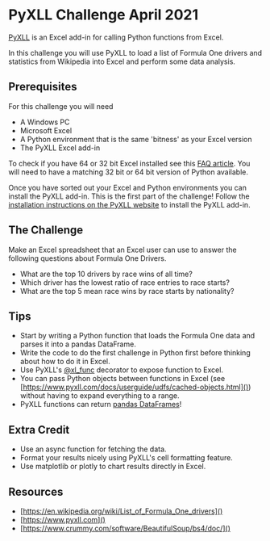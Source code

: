 # PyXLL Challenge April 2021

[PyXLL](https://www.pyxll.com) is an Excel add-in for calling Python functions from Excel.

In this challenge you will use PyXLL to load a list of Formula One drivers and statistics
from Wikipedia into Excel and perform some data analysis.

## Prerequisites

For this challenge you will need

- A Windows PC
- Microsoft Excel
- A Python environment that is the same 'bitness' as your Excel version
- The PyXLL Excel add-in

To check if you have 64 or 32 bit Excel installed see this
[FAQ article](https://support.pyxll.com/hc/en-gb/articles/360036821613-Do-I-have-32-bit-or-64-bit-Excel-).
You will need to have a matching 32 bit or 64 bit version of Python available.

Once you have sorted out your Excel and Python environments you can install the PyXLL add-in.
This is the first part of the challenge! Follow the [installation instructions on the PyXLL
website](https://www.pyxll.com/docs/userguide/installation/index.html) to install the PyXLL add-in.

## The Challenge

Make an Excel spreadsheet that an Excel user can use to answer the following questions
about Formula One Drivers.

- What are the top 10 drivers by race wins of all time?
- Which driver has the lowest ratio of race entries to race starts?
- What are the top 5 mean race wins by race starts by nationality?

## Tips

- Start by writing a Python function that loads the Formula One data and parses it into a
  pandas DataFrame.
- Write the code to do the first challenge in Python first before thinking about how to do it in Excel. 
- Use PyXLL's [@xl_func](https://www.pyxll.com/docs/userguide/udfs/introduction.html) decorator to expose
  function to Excel.
- You can pass Python objects between functions in Excel (see [https://www.pyxll.com/docs/userguide/udfs/cached-objects.html]())
  without having to expand everything to a range.
- PyXLL functions can return [pandas DataFrames](https://www.pyxll.com/docs/userguide/pandas.html)!

## Extra Credit

- Use an async function for fetching the data.
- Format your results nicely using PyXLL's cell formatting feature.
- Use matplotlib or plotly to chart results directly in Excel.

## Resources

- [https://en.wikipedia.org/wiki/List_of_Formula_One_drivers]()
- [https://www.pyxll.com]()
- [https://www.crummy.com/software/BeautifulSoup/bs4/doc/]()
